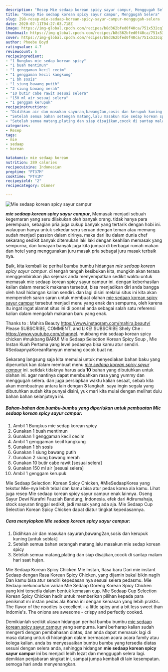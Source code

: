 ```yaml
---
description: "Resep Mie sedaap korean spicy sayur campur, Menggugah Selera"
title: "Resep Mie sedaap korean spicy sayur campur, Menggugah Selera"
slug: 298-resep-mie-sedaap-korean-spicy-sayur-campur-menggugah-selera
date: 2020-07-11T04:27:03.718Z
image: https://img-global.cpcdn.com/recipes/b8d362bfed0f40ca/751x532cq70/mie-sedaap-korean-spicy-sayur-campur-foto-resep-utama.jpg
thumbnail: https://img-global.cpcdn.com/recipes/b8d362bfed0f40ca/751x532cq70/mie-sedaap-korean-spicy-sayur-campur-foto-resep-utama.jpg
cover: https://img-global.cpcdn.com/recipes/b8d362bfed0f40ca/751x532cq70/mie-sedaap-korean-spicy-sayur-campur-foto-resep-utama.jpg
author: Phoebe Boyd
ratingvalue: 4.7
reviewcount: 6
recipeingredient:
- "1 Bungkus mie sedap korean spicy"
- "1 buah mentimun"
- "1 genggaman kecil cecim"
- "1 genggaman kecil kangkung"
- "1 bh sosis"
- "1 siung bawang putih"
- "2 siung bawang merah"
- "10 butir cabe rawit sesuai selera"
- "150 ml air sesuai selera"
- "1 genggam kerupuk"
recipeinstructions:
- "Didihkan air dan masukan sayuran,bawang2an,sosis dan kerupuk kuning [untuk seblak]"
- "Setelah semua bahan setengah matang,lalu masakun mie sedap korean spicy"
- "Setelah semua matang,plating dan siap disajikan,cocok di santap malam hari saat hujan."
categories:
- Resep
tags:
- mie
- sedaap
- korean

katakunci: mie sedaap korean 
nutrition: 289 calories
recipecuisine: Indonesian
preptime: "PT37M"
cooktime: "PT41M"
recipeyield: "2"
recipecategory: Dinner

---
```



![Mie sedaap korean spicy sayur campur](https://img-global.cpcdn.com/recipes/b8d362bfed0f40ca/751x532cq70/mie-sedaap-korean-spicy-sayur-campur-foto-resep-utama.jpg)

<b><i>mie sedaap korean spicy sayur campur</i></b>, Memasak menjadi sebuah kegemaran yang seru dilakukan oleh banyak orang. tidak hanya para perempuan, sebagian pria juga cukup banyak yang tertarik dengan hobi ini. walaupun hanya untuk sekedar seru seruan dengan teman atau memang sudah menjadi passion dalam dirinya. maka dari itu dalam dunia chef sekarang sedikit banyak ditemukan laki laki dengan keahlian memasak yang sempurna, dan lumayan banyak juga kita jumpai di berbagai rumah makan dan hotel yang menggunakan juru masak pria sebagai juru masak terbaik nya.

Baik, kita kembali ke perihal bumbu bumbu hidangan <i>mie sedaap korean spicy sayur campur</i>. di tengah tengah kesibukan kita, mungkin akan terasa menggembirakan jika sejenak anda menyempatkan sedikit waktu untuk memasak mie sedaap korean spicy sayur campur ini. dengan keberhasilan kalian dalam meracik makanan tersebut, bisa menjadikan diri anda bangga oleh hasil hidangan kalian sendiri. dan lagi disini melalui situs ini kita akan memperoleh saran saran untuk membuat olahan <u>mie sedaap korean spicy sayur campur</u> tersebut menjadi menu yang enak dan sempurna, oleh karena itu ingat ingat alamat situs ini di ponsel anda sebagai salah satu referensi kalian dalam mengolah makanan baru yang enak.

Thanks to : Mahira Beauty https://www.instagram.com/mahira.beauty/ Please SUBSCRIBE, COMMENT, and LIKE! SUBSCRIBE Shely Che : https://www.youtube.com/channel. mukbang mie sedaap korean spicy chicken #mukbang BARU! Mie Sedaap Selection Korean Spicy Soup , Mie Instan Kuah Pertama yang level pedasnya bisa kamu atur sendiri. #SedaapnyaKoreanRamyun memang cocok buat ne.


Sekarang langsung saja kita memulai untuk menyediakan bahan baku yang diperuntuk kan dalam membuat menu <u><i>mie sedaap korean spicy sayur campur</i></u> ini. setidak tidaknya harus ada <b>10</b> bahan yang dibutuhkan untuk olahan ini. agar nantinya dapat membuahkan rasa yang yummy dan menggugah selera. dan juga persiapkan waktu kalian sesaat, sebab kita akan membuatnya antara lain dengan <b>3</b> langkah. saya ingin segala yang dibutuhkan sudah kita punyai disini, yuk mari kita mulai dengan melihat dulu bahan bahan selanjutnya ini.

<!--inarticleads1-->

##### Bahan-bahan dan bumbu-bumbu yang diperlukan untuk pembuatan Mie sedaap korean spicy sayur campur:

1. Ambil 1 Bungkus mie sedap korean spicy
1. Gunakan 1 buah mentimun
1. Gunakan 1 genggaman kecil cecim
1. Ambil 1 genggaman kecil kangkung
1. Gunakan 1 bh sosis
1. Gunakan 1 siung bawang putih
1. Gunakan 2 siung bawang merah
1. Gunakan 10 butir cabe rawit [sesuai selera]
1. Gunakan 150 ml air [sesuai selera]
1. Ambil 1 genggam kerupuk


Mie Sedaap Selection: Korean Spicy Chicken, #MieSedaapKorea yang tekstur Mie-nya lebih tebal dan kamu bisa atur pedas korea ala kamu. Lihat juga resep Mie sedaap korean spicy sayur campur enak lainnya. Oseng Sayur Dewi Nurafni Fauziah Bandung, Indonesia. efek dari #dirumahaja, stock sayuran tinggal sedikit, jadi masak yang ada aja. Mie Sedaap Cup Selection Korean Spicy Chicken dapat diatur tingkat kepedasannya. 

<!--inarticleads2-->

##### Cara menyiapkan Mie sedaap korean spicy sayur campur:

1. Didihkan air dan masukan sayuran,bawang2an,sosis dan kerupuk kuning [untuk seblak]
1. Setelah semua bahan setengah matang,lalu masakun mie sedap korean spicy
1. Setelah semua matang,plating dan siap disajikan,cocok di santap malam hari saat hujan.


Mie Sedaap Korean Spicy Chicken Mie Instan, Rasa baru Dari mie instant Sedaap dengan Rasa Korean Spicy Chicken, yang dijamin bakal bikin nagih Dan kamu bisa atur sendiri kepedasan nya sesuai selera pedasmu. Mie Sedaap meluncurkan varian Mie Sedaap Goreng Korean Spicy Chicken yang kini tersedia dalam bentuk kemasan cup. Mie Sedaap Cup Selection Korean Spicy Chicken hadir untuk memberikan pilihan kepada para penikmat mi instan pedas ala Korea ini dengan kemasan yang lebih praktis. The flavor of the noodles is excellent - a little spicy and a bit less sweet than Indomie&#39;s. The onions are awesome - crispy and perfectly cooked. 

Demikianlah sedikit ulasan hidangan perihal bumbu bumbu <u>mie sedaap korean spicy sayur campur</u> yang sempurna. kami berharap kalian sudah mengerti dengan pembahasan diatas, dan anda dapat memasak lagi di masa datang untuk di hidangkan dalam bermacam acara acara family atau kolega kalian. anda bs menyesuaikan bumbu bumbu yang tersedia diatas sesuai dengan selera anda, sehingga hidangan <b>mie sedaap korean spicy sayur campur</b> ini bs menjadi lebih lezat dan menggugah selera lagi. demikian penjabaran singkat ini, sampai jumpa kembali di lain kesempatan. semoga hari anda menyenangkan.
